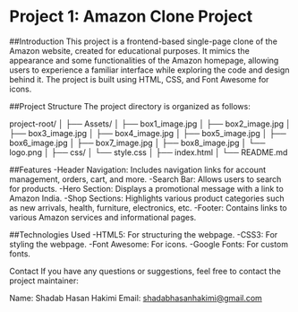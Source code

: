 # Project 1: Amazon Clone Project

##Introduction
This project is a frontend-based single-page clone of the Amazon website, created for educational purposes. It mimics the appearance and some functionalities of the Amazon homepage, allowing users to experience a familiar interface while exploring the code and design behind it. The project is built using HTML, CSS, and Font Awesome for icons.

##Project Structure
The project directory is organized as follows:

project-root/
│
├── Assets/
│   ├── box1_image.jpg
│   ├── box2_image.jpg
│   ├── box3_image.jpg
│   ├── box4_image.jpg
│   ├── box5_image.jpg
│   ├── box6_image.jpg
│   ├── box7_image.jpg
│   ├── box8_image.jpg
│   └── logo.png
│
├── css/
│   └── style.css
│
├── index.html
│
└── README.md

##Features
-Header Navigation: Includes navigation links for account management, orders, cart, and more.
-Search Bar: Allows users to search for products.
-Hero Section: Displays a promotional message with a link to Amazon India.
-Shop Sections: Highlights various product categories such as new arrivals, health, furniture, electronics, etc.
-Footer: Contains links to various Amazon services and informational pages.

##Technologies Used
-HTML5: For structuring the webpage.
-CSS3: For styling the webpage.
-Font Awesome: For icons.
-Google Fonts: For custom fonts.

Contact
If you have any questions or suggestions, feel free to contact the project maintainer:

Name: Shadab Hasan Hakimi
Email: shadabhasanhakimi@gmail.com
